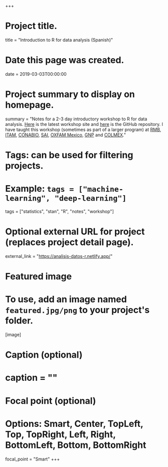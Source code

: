 +++
# Project title.
title = "Introduction to R for data analysis (Spanish)"

# Date this page was created.
date = 2019-03-03T00:00:00

# Project summary to display on homepage.
summary = "Notes for a 2-3 day introductory workshop to R for data analysis. [Here](https://poder-tidyverse.netlify.app/) is the latest workshop site and [here](https://github.com/tereom/r-analisis-datos) is the GitHub repository. I have taught this workshop (sometimes as part of a larger program) at [RMB](https://www.redmexicanadebioinformatica.org/navegando-y-explotando-el-poder-del-tidyverse/), [ITAM](https://www.itam.mx), [CONABIO](https://www.gob.mx/conabio), [SAI](http://www.sai.com.mx), [OXFAM Mexico](https://www.oxfammexico.org), [GNP](https://www.gnp.com.mx) and [COLMEX](https://www.colmex.mx)."

# Tags: can be used for filtering projects.
# Example: `tags = ["machine-learning", "deep-learning"]`
tags = ["statistics", "stan", "R", "notes", "workshop"]

# Optional external URL for project (replaces project detail page).
external_link = "https://analisis-datos-r.netlify.app/"

# Featured image
# To use, add an image named `featured.jpg/png` to your project's folder. 
[image]
  # Caption (optional)
  # caption = ""

  # Focal point (optional)
  # Options: Smart, Center, TopLeft, Top, TopRight, Left, Right, BottomLeft, Bottom, BottomRight
  focal_point = "Smart"
+++
